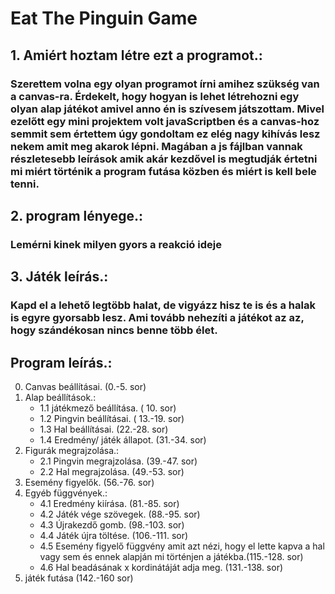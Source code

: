 # Eat The Pinguin Game

 ## 1. Amiért hoztam létre ezt a programot.:
 ### Szerettem volna egy olyan programot írni amihez szükség van a canvas-ra. Érdekelt, hogy hogyan is lehet létrehozni egy olyan alap játékot amivel anno én is szívesem játszottam. Mivel ezelőtt egy mini projektem volt javaScriptben és a canvas-hoz semmit sem értettem úgy gondoltam ez elég nagy kihívás lesz nekem amit meg akarok lépni. Magában a js fájlban vannak részletesebb leírások amik akár kezdővel is megtudják értetni mi miért történik a program futása közben és miért is kell bele tenni.

 ## 2. program lényege.:
### Lemérni kinek milyen gyors a reakció ideje

## 3. Játék leírás.:
 ### Kapd el a lehető legtöbb halat, de vigyázz hisz te is és a halak is egyre gyorsabb lesz. Ami tovább nehezíti a játékot az az, hogy szándékosan nincs benne több élet.
## Program leírás.:

0. Canvas beállításai. (0.-5. sor)
1. Alap beállítások.:
   * 1.1 játékmező beállítása. ( 10. sor) 
   * 1.2 Pingvin beállításai. ( 13.-19. sor)
   * 1.3 Hal beállításai. (22.-28. sor)
   * 1.4 Eredmény/ játék állapot. (31.-34. sor)
2. Figurák megrajzolása.:
   * 2.1 Pingvin megrajzolása. (39.-47. sor)
   * 2.2 Hal megrajzolása. (49.-53. sor)
3. Esemény figyelők. (56.-76. sor)
4. Egyéb függvények.:
   * 4.1 Eredmény kiírása. (81.-85. sor)
   * 4.2 Játék vége szövegek. (88.-95. sor)
   * 4.3 Újrakezdő gomb. (98.-103. sor)
   * 4.4 Játék újra töltése. (106.-111. sor)
   * 4.5 Esemény figyelő függvény amit azt nézi, hogy el lette kapva a hal vagy sem és ennek alapján mi történjen a játékba.(115.-128. sor)
   * 4.6 Hal beadásának x kordinátáját adja meg. (131.-138. sor)
5. játék futása (142.-160 sor)